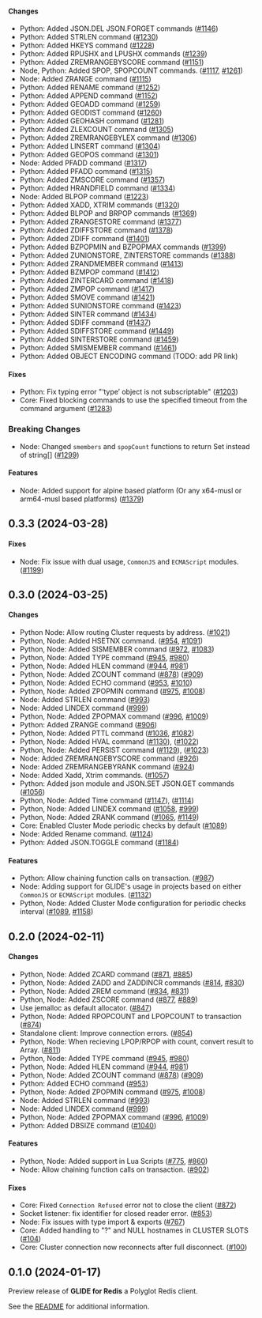 #### Changes
* Python: Added JSON.DEL JSON.FORGET commands  ([#1146](https://github.com/aws/glide-for-redis/pull/1146))
* Python: Added STRLEN command ([#1230](https://github.com/aws/glide-for-redis/pull/1230))
* Python: Added HKEYS command ([#1228](https://github.com/aws/glide-for-redis/pull/1228))
* Python: Added RPUSHX and LPUSHX commands ([#1239](https://github.com/aws/glide-for-redis/pull/1239))
* Python: Added ZREMRANGEBYSCORE command ([#1151](https://github.com/aws/glide-for-redis/pull/1151))
* Node, Python: Added SPOP, SPOPCOUNT commands. ([#1117](https://github.com/aws/glide-for-redis/pull/1117), [#1261](https://github.com/aws/glide-for-redis/pull/1261))
* Node: Added ZRANGE command ([#1115](https://github.com/aws/glide-for-redis/pull/1115))
* Python: Added RENAME command ([#1252](https://github.com/aws/glide-for-redis/pull/1252))
* Python: Added APPEND command ([#1152](https://github.com/aws/glide-for-redis/pull/1152))
* Python: Added GEOADD command ([#1259](https://github.com/aws/glide-for-redis/pull/1259))
* Python: Added GEODIST command ([#1260](https://github.com/aws/glide-for-redis/pull/1260))
* Python: Added GEOHASH command ([#1281](https://github.com/aws/glide-for-redis/pull/1281))
* Python: Added ZLEXCOUNT command ([#1305](https://github.com/aws/glide-for-redis/pull/1305))
* Python: Added ZREMRANGEBYLEX command ([#1306](https://github.com/aws/glide-for-redis/pull/1306))
* Python: Added LINSERT command ([#1304](https://github.com/aws/glide-for-redis/pull/1304))
* Python: Added GEOPOS command ([#1301](https://github.com/aws/glide-for-redis/pull/1301))
* Node: Added PFADD command ([#1317](https://github.com/aws/glide-for-redis/pull/1317))
* Python: Added PFADD command ([#1315](https://github.com/aws/glide-for-redis/pull/1315))
* Python: Added ZMSCORE command ([#1357](https://github.com/aws/glide-for-redis/pull/1357))
* Python: Added HRANDFIELD command ([#1334](https://github.com/aws/glide-for-redis/pull/1334))
* Node: Added BLPOP command ([#1223](https://github.com/aws/glide-for-redis/pull/1223))
* Python: Added XADD, XTRIM commands ([#1320](https://github.com/aws/glide-for-redis/pull/1320))
* Python: Added BLPOP and BRPOP commands ([#1369](https://github.com/aws/glide-for-redis/pull/1369))
* Python: Added ZRANGESTORE command ([#1377](https://github.com/aws/glide-for-redis/pull/1377))
* Python: Added ZDIFFSTORE command ([#1378](https://github.com/aws/glide-for-redis/pull/1378))
* Python: Added ZDIFF command ([#1401](https://github.com/aws/glide-for-redis/pull/1401))
* Python: Added BZPOPMIN and BZPOPMAX commands ([#1399](https://github.com/aws/glide-for-redis/pull/1399))
* Python: Added ZUNIONSTORE, ZINTERSTORE commands ([#1388](https://github.com/aws/glide-for-redis/pull/1388))
* Python: Added ZRANDMEMBER command ([#1413](https://github.com/aws/glide-for-redis/pull/1413))
* Python: Added BZMPOP command ([#1412](https://github.com/aws/glide-for-redis/pull/1412))
* Python: Added ZINTERCARD command ([#1418](https://github.com/aws/glide-for-redis/pull/1418))
* Python: Added ZMPOP command ([#1417](https://github.com/aws/glide-for-redis/pull/1417))
* Python: Added SMOVE command ([#1421](https://github.com/aws/glide-for-redis/pull/1421))
* Python: Added SUNIONSTORE command ([#1423](https://github.com/aws/glide-for-redis/pull/1423))
* Python: Added SINTER command ([#1434](https://github.com/aws/glide-for-redis/pull/1434))
* Python: Added SDIFF command ([#1437](https://github.com/aws/glide-for-redis/pull/1437))
* Python: Added SDIFFSTORE command ([#1449](https://github.com/aws/glide-for-redis/pull/1449))
* Python: Added SINTERSTORE command ([#1459](https://github.com/aws/glide-for-redis/pull/1459))
* Python: Added SMISMEMBER command ([#1461](https://github.com/aws/glide-for-redis/pull/1461))
* Python: Added OBJECT ENCODING command (TODO: add PR link)


#### Fixes
* Python: Fix typing error "‘type’ object is not subscriptable" ([#1203](https://github.com/aws/glide-for-redis/pull/1203))
* Core: Fixed blocking commands to use the specified timeout from the command argument ([#1283](https://github.com/aws/glide-for-redis/pull/1283))

### Breaking Changes
* Node: Changed `smembers` and `spopCount` functions to return Set instead of string[] ([#1299](https://github.com/aws/glide-for-redis/pull/1299))

#### Features
* Node: Added support for alpine based platform (Or any x64-musl or arm64-musl based platforms) ([#1379](https://github.com/aws/glide-for-redis/pull/1379))

## 0.3.3 (2024-03-28)

#### Fixes

* Node: Fix issue with dual usage, `CommonJS` and `ECMAScript` modules. ([#1199](https://github.com/aws/glide-for-redis/pull/1199))

## 0.3.0 (2024-03-25)

#### Changes

* Python Node: Allow routing Cluster requests by address. ([#1021](https://github.com/aws/glide-for-redis/pull/1021))
* Python, Node: Added HSETNX command. ([#954](https://github.com/aws/glide-for-redis/pull/954), [#1091](https://github.com/aws/glide-for-redis/pull/1091))
* Python, Node: Added SISMEMBER command ([#972](https://github.com/aws/glide-for-redis/pull/972), [#1083](https://github.com/aws/glide-for-redis/pull/1083))
* Python, Node: Added TYPE command ([#945](https://github.com/aws/glide-for-redis/pull/945), [#980](https://github.com/aws/glide-for-redis/pull/980))
* Python, Node: Added HLEN command ([#944](https://github.com/aws/glide-for-redis/pull/944), [#981](https://github.com/aws/glide-for-redis/pull/981))
* Python, Node: Added ZCOUNT command ([#878](https://github.com/aws/glide-for-redis/pull/878)) ([#909](https://github.com/aws/glide-for-redis/pull/909))
* Python, Node: Added ECHO command ([#953](https://github.com/aws/glide-for-redis/pull/953), [#1010](https://github.com/aws/glide-for-redis/pull/1010))
* Python, Node: Added ZPOPMIN command ([#975](https://github.com/aws/glide-for-redis/pull/975), [#1008](https://github.com/aws/glide-for-redis/pull/1008))
* Node: Added STRLEN command ([#993](https://github.com/aws/glide-for-redis/pull/993))
* Node: Added LINDEX command ([#999](https://github.com/aws/glide-for-redis/pull/999))
* Python, Node: Added ZPOPMAX command ([#996](https://github.com/aws/glide-for-redis/pull/996), [#1009](https://github.com/aws/glide-for-redis/pull/1009))
* Python: Added ZRANGE command ([#906](https://github.com/aws/glide-for-redis/pull/906))
* Python, Node: Added PTTL command ([#1036](https://github.com/aws/glide-for-redis/pull/1036), [#1082](https://github.com/aws/glide-for-redis/pull/1082))
* Python, Node: Added HVAL command ([#1130](https://github.com/aws/glide-for-redis/pull/1130)), ([#1022](https://github.com/aws/glide-for-redis/pull/1022))
* Python, Node: Added PERSIST command ([#1129](https://github.com/aws/glide-for-redis/pull/1129)), ([#1023](https://github.com/aws/glide-for-redis/pull/1023))
* Node: Added ZREMRANGEBYSCORE command ([#926](https://github.com/aws/glide-for-redis/pull/926))
* Node: Added ZREMRANGEBYRANK command ([#924](https://github.com/aws/glide-for-redis/pull/924))
* Node: Added Xadd, Xtrim commands. ([#1057](https://github.com/aws/glide-for-redis/pull/1057))
* Python: Added json module and JSON.SET JSON.GET commands  ([#1056](https://github.com/aws/glide-for-redis/pull/1056))
* Python, Node: Added Time command ([#1147](https://github.com/aws/glide-for-redis/pull/1147)), ([#1114](https://github.com/aws/glide-for-redis/pull/1114))
* Python, Node: Added LINDEX command ([#1058](https://github.com/aws/glide-for-redis/pull/1058), [#999](https://github.com/aws/glide-for-redis/pull/999))
* Python, Node: Added ZRANK command ([#1065](https://github.com/aws/glide-for-redis/pull/1065), [#1149](https://github.com/aws/glide-for-redis/pull/1149))
* Core: Enabled Cluster Mode periodic checks by default ([#1089](https://github.com/aws/glide-for-redis/pull/1089))
* Node: Added Rename command. ([#1124](https://github.com/aws/glide-for-redis/pull/1124))
* Python: Added JSON.TOGGLE command ([#1184](https://github.com/aws/glide-for-redis/pull/1184))

#### Features

* Python: Allow chaining function calls on transaction. ([#987](https://github.com/aws/glide-for-redis/pull/987))
* Node: Adding support for GLIDE's usage in projects based on either `CommonJS` or `ECMAScript` modules. ([#1132](https://github.com/aws/glide-for-redis/pull/1132))
* Python, Node: Added Cluster Mode configuration for periodic checks interval ([#1089](https://github.com/aws/glide-for-redis/pull/1089), [#1158](https://github.com/aws/glide-for-redis/pull/1158))

## 0.2.0 (2024-02-11)

#### Changes
* Python, Node: Added ZCARD command ([#871](https://github.com/aws/glide-for-redis/pull/871), [#885](https://github.com/aws/glide-for-redis/pull/885))
* Python, Node: Added ZADD and ZADDINCR commands ([#814](https://github.com/aws/glide-for-redis/pull/814), [#830](https://github.com/aws/glide-for-redis/pull/830))
* Python, Node: Added ZREM command ([#834](https://github.com/aws/glide-for-redis/pull/834), [#831](https://github.com/aws/glide-for-redis/pull/831))
* Python, Node: Added ZSCORE command ([#877](https://github.com/aws/glide-for-redis/pull/877), [#889](https://github.com/aws/glide-for-redis/pull/889))
* Use jemalloc as default allocator. ([#847](https://github.com/aws/glide-for-redis/pull/847))
* Python, Node: Added RPOPCOUNT and LPOPCOUNT to transaction ([#874](https://github.com/aws/glide-for-redis/pull/874))
* Standalone client: Improve connection errors. ([#854](https://github.com/aws/glide-for-redis/pull/854))
* Python, Node: When recieving LPOP/RPOP with count, convert result to Array. ([#811](https://github.com/aws/glide-for-redis/pull/811))
* Python, Node: Added TYPE command ([#945](https://github.com/aws/glide-for-redis/pull/945), [#980](https://github.com/aws/glide-for-redis/pull/980))
* Python, Node: Added HLEN command ([#944](https://github.com/aws/glide-for-redis/pull/944), [#981](https://github.com/aws/glide-for-redis/pull/981))
* Python, Node: Added ZCOUNT command ([#878](https://github.com/aws/glide-for-redis/pull/878)) ([#909](https://github.com/aws/glide-for-redis/pull/909))
* Python: Added ECHO command ([#953](https://github.com/aws/glide-for-redis/pull/953))
* Python, Node: Added ZPOPMIN command ([#975](https://github.com/aws/glide-for-redis/pull/975), [#1008](https://github.com/aws/glide-for-redis/pull/1008))
* Node: Added STRLEN command ([#993](https://github.com/aws/glide-for-redis/pull/993))
* Node: Added LINDEX command ([#999](https://github.com/aws/glide-for-redis/pull/999))
* Python, Node: Added ZPOPMAX command ([#996](https://github.com/aws/glide-for-redis/pull/996), [#1009](https://github.com/aws/glide-for-redis/pull/1009))
* Python: Added DBSIZE command ([#1040](https://github.com/aws/glide-for-redis/pull/1040))

#### Features
* Python, Node: Added support in Lua Scripts ([#775](https://github.com/aws/glide-for-redis/pull/775), [#860](https://github.com/aws/glide-for-redis/pull/860))
* Node: Allow chaining function calls on transaction. ([#902](https://github.com/aws/glide-for-redis/pull/902))

#### Fixes
* Core: Fixed `Connection Refused` error not to close the client ([#872](https://github.com/aws/glide-for-redis/pull/872))
* Socket listener: fix identifier for closed reader error. ([#853](https://github.com/aws/glide-for-redis/pull/853))
* Node: Fix issues with type import & exports ([#767](https://github.com/aws/glide-for-redis/pull/767))
* Core: Added handling to "?" and NULL hostnames in CLUSTER SLOTS ([#104](https://github.com/amazon-contributing/redis-rs/pull/104))
* Core: Cluster connection now reconnects after full disconnect. ([#100](https://github.com/amazon-contributing/redis-rs/pull/100))

## 0.1.0 (2024-01-17)

Preview release of **GLIDE for Redis** a Polyglot Redis client.

See the [README](README.md) for additional information.
